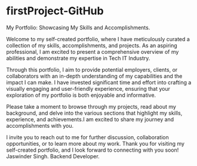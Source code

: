 # firstProject-GitHub
My Portfolio: Showcasing My Skills and Accomplishments.

Welcome to my self-created portfolio, where I have meticulously curated a collection of my skills, accomplishments, and projects. As an aspiring professional, I am excited to present a comprehensive overview of my abilities and demonstrate my expertise in Tech IT Industry.

Through this portfolio, I aim to provide potential employers, clients, or collaborators with an in-depth understanding of my capabilities and the impact I can make. I have invested significant time and effort into crafting a visually engaging and user-friendly experience, ensuring that your exploration of my portfolio is both enjoyable and informative.

Please take a moment to browse through my projects, read about my background, and delve into the various sections that highlight my skills, experience, and achievements.I am excited to share my journey and accomplishments with you.

I invite you to reach out to me for further discussion, collaboration opportunities, or to learn more about my work. Thank you for visiting my self-created portfolio, and I look forward to connecting with you soon!
Jaswinder Singh.
Backend Developer.
